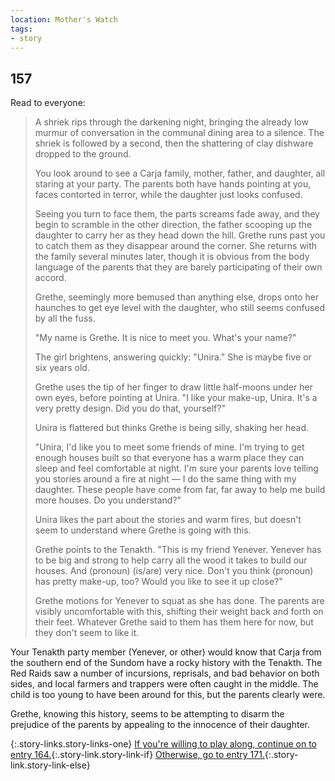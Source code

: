 ```yaml
---
location: Mother's Watch
tags:
- story
---
```


## 157

Read to everyone:

> A shriek rips through the darkening night, bringing the already low murmur of conversation in the communal dining area to a silence.
> The shriek is followed by a second, then the shattering of clay dishware dropped to the ground.
>
> You look around to see a Carja family, mother, father, and daughter, all staring at your party.
> The parents both have hands pointing at you, faces contorted in terror, while the daughter just looks confused.
>
> Seeing you turn to face them, the parts screams fade away, and they begin to scramble in the other direction, the father scooping up the daughter to carry her as they head down the hill.
> Grethe runs past you to catch them as they disappear around the corner.
> She returns with the family several minutes later, though it is obvious from the body language of the parents that they are barely participating of their own accord.
>
> Grethe, seemingly more bemused than anything else, drops onto her haunches to get eye level with the daughter, who still seems confused by all the fuss.
>
> "My name is Grethe.  It is nice to meet you.  What's your name?"
>
> The girl brightens, answering quickly: "Unira."
> She is maybe five or six years old.
>
> Grethe uses the tip of her finger to draw little half-moons under her own eyes, before pointing at Unira.
> "I like your make-up, Unira.  It's a very pretty design.  Did you do that, yourself?"
>
> Unira is flattered but thinks Grethe is being silly, shaking her head.
>
> "Unira, I'd like you to meet some friends of mine.
> I'm trying to get enough houses built so that everyone has a warm place they can sleep and feel comfortable at night.
> I'm sure your parents love telling you stories around a fire at night — I do the same thing with my daughter.
> These people have come from far, far away to help me build more houses.
> Do you understand?"
>
> Unira likes the part about the stories and warm fires, but doesn't seem to understand where Grethe is going with this.
>
> Grethe points to the Tenakth.
> "This is my friend Yenever.
> Yenever has to be big and strong to help carry all the wood it takes to build our houses.
> And (pronoun) (is/are) very nice.
> Don't you think (pronoun) has pretty make-up, too?
> Would you like to see it up close?"
>
> Grethe motions for Yenever to squat as she has done.
> The parents are visibly uncomfortable with this, shifting their weight back and forth on their feet.
> Whatever Grethe said to them has them here for now, but they don't seem to like it.

Your Tenakth party member (Yenever, or other) would know that Carja from the southern end of the Sundom have a rocky history with the Tenakth.
The Red Raids saw a number of incursions, reprisals, and bad behavior on both sides, and local farmers and trappers were often caught in the middle.
The child is too young to have been around for this, but the parents clearly were.

Grethe, knowing this history, seems to be attempting to disarm the prejudice of the parents by appealing to the innocence of their daughter.

{:.story-links.story-links-one}
[If you're willing to play along, continue on to entry 164.](164-play-along.md){:.story-link.story-link-if}
[Otherwise, go to entry 171.](171-not-interested.md){:.story-link.story-link-else}
